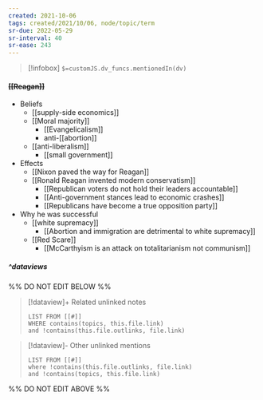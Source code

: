 ```yaml
---
created: 2021-10-06
tags: created/2021/10/06, node/topic/term
sr-due: 2022-05-29
sr-interval: 40
sr-ease: 243
---
```

> [!infobox]
`$=customJS.dv_funcs.mentionedIn(dv)`

#### <s class="topic-title">[[Reagan]]</s>

- Beliefs
	- [[supply-side economics]]
	- [[Moral majority]]
		- [[Evangelicalism]]
		- anti-[[abortion]]
	- [[anti-liberalism]]
		- [[small government]]
- Effects
	- [[Nixon paved the way for Reagan]]
	- [[Ronald Reagan invented modern conservatism]]
		- [[Republican voters do not hold their leaders accountable]]
		- [[Anti-government stances lead to economic crashes]]	
		- [[Republicans have become a true opposition party]]
- Why he was successful
	- [[white supremacy]]
		- [[Abortion and immigration are detrimental to white supremacy]]
	- [[Red Scare]]
		- [[McCarthyism is an attack on totalitarianism not communism]]

##### ^dataviews

%% DO NOT EDIT BELOW %%
> [!dataview]+ Related unlinked notes
> ```dataview
> LIST FROM [[#]]
> WHERE contains(topics, this.file.link)
> and !contains(this.file.outlinks, file.link)
> ```
 
> [!dataview]- Other unlinked mentions
> ```dataview
> LIST FROM [[#]]
> where !contains(this.file.outlinks, file.link)
> and !contains(topics, this.file.link)
> ```

%% DO NOT EDIT ABOVE %%
